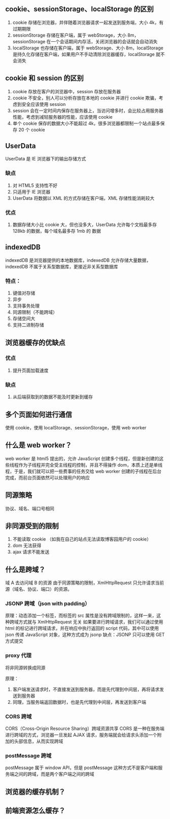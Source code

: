 ## cookie、sessionStorage、localStorage 的区别

1. cookie 存储在浏览器，并伴随着浏览器请求一起发送到服务端，大小 4k，有过期期限
2. sessionStorage 存储在客户端，属于 webStorage，大小 8m，sessionStorage 在一个会话期间内存活，关闭浏览器的会话就会自动消失
3. localStorage 也存储在客户端，属于 webStorage、大小 8m，localStorage 是持久化存储在客户端，如果用户不手动清除浏览器缓存，localStorage 就不会消失

## cookie 和 session 的区别

1. cookie 存放在客户的浏览器中，session 存放在服务器
2. cookie 不安全，别人可以分析存放在本地的 cookie 并进行 cookie 欺骗，考虑到安全应该使用 session
3. session 会在一定时间内保存在服务器上，当访问增多时，会比较占用服务器性能，考虑到减轻服务器的性能，应该使用 cookie
4. 单个 cookie 保存的数据大小不能超过 4k，很多浏览器都限制一个站点最多保存 20 个 cookie

## UserData

UserData 是 IE 浏览器下的输出存储方式

### 缺点

1. 对 HTML5 支持性不好
2. 只适用于 IE 浏览器
3. UserData 将数据以 XML 的方式存储在客户端，XML 存储性能消耗较大

### 优点

1. 数据存储大小比 cookie 大，但也没多大，UserData 允许每个文档最多存 128kb 的数据，每个域名最多存 1mb 的 数据

## indexedDB

indexedDB 是浏览器提供的本地数据库，indexedDB 允许存储大量数据，indexedDB 不属于关系型数据库，更接近非关系型数据库

### 特点：

1. 键值对存储
2. 异步
3. 支持事务处理
4. 同源限制（不能跨域）
5. 存储空间大
6. 支持二进制存储

## 浏览器缓存的优缺点

### 优点

1. 提升页面加载速度

### 缺点

1. 从后端获取到的数据不能及时更新到缓存

## 多个页面如何进行通信

使用 cookie，使用 localStorage、sessionStorage，使用 web worker

## 什么是 web worker？

web worker 是 html5 提出的，允许 JavaScript 创建多个线程，但是新创建的这些线程作为子线程并完全受主线程的控制，并且不得操作 dom，本质上还是单线程，于是，我们就可以把一些费事的任务交给 web worker 创建的子线程在后台完成，而前台页面依然可以处理用户的响应

## 同源策略

协议、域名、端口号相同

## 非同源受到的限制

1. 不能读取 cookie （如我在自己的站点无法读取博客园用户的 cookie）
2. dom 无法获得
3. ajax 请求不能发送

## 什么是跨域？

域 A 去访问域 B 的资源
由于同源策略的限制，XmlHttpRequest 只允许请求当前源（域名、协议、端口）的资源。

### JSONP 跨域（json with padding）

原理：动态添加一个<script></script>标签，而<script></script>标签的 src 属性是没有跨域限制的，这样一来，这种跨域方式就与 XmlHttpRequest 无关
如果要进行跨域请求，我们可以通过使用 html 的<script></script>标记进行跨域请求，并在响应中执行返回的 script 代码，其中可以使用 json 传递 JavaScript 对象，这种方式成为 jsonp
缺点：JSONP 只可以使用 GET 方式提交

### proxy 代理

将非同源转换成同源

原理：

1. 客户端发送请求时，不直接发送到服务器，而是先代理到中间层，再将请求发送到服务器
2. 同理，当服务端返回数据时，也是先代理到中间层，再发送到客户端

### CORS 跨域

CORS（Cross-Origin Resource Sharing）跨域资源共享
CORS 是一种在服务端进行跨域的方式，浏览器一旦发起 AJAX 请求，服务端就会给请求头添加一个附加的头部信息，从而实现跨域

### postMessage 跨域

postMessage 属于 window API，但是 postMessage 这种方式不是客户端和服务端之间的跨域，而是两个客户端之间的跨域

## 浏览器的缓存机制？

## 前端资源怎么缓存？
